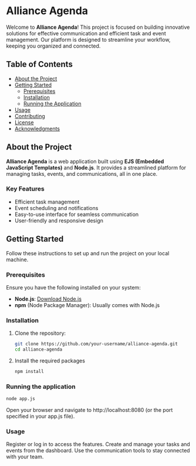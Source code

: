 # Alliance Agenda

Welcome to **Alliance Agenda**! This project is focused on building innovative solutions for effective communication and efficient task and event management. Our platform is designed to streamline your workflow, keeping you organized and connected.

## Table of Contents

- [About the Project](#about-the-project)
- [Getting Started](#getting-started)
  - [Prerequisites](#prerequisites)
  - [Installation](#installation)
  - [Running the Application](#running-the-application)
- [Usage](#usage)
- [Contributing](#contributing)
- [License](#license)
- [Acknowledgments](#acknowledgments)

## About the Project

**Alliance Agenda** is a web application built using **EJS (Embedded JavaScript Templates)** and **Node.js**. It provides a streamlined platform for managing tasks, events, and communications, all in one place.

### Key Features

- Efficient task management
- Event scheduling and notifications
- Easy-to-use interface for seamless communication
- User-friendly and responsive design

## Getting Started

Follow these instructions to set up and run the project on your local machine.

### Prerequisites

Ensure you have the following installed on your system:

- **Node.js**: [Download Node.js](https://nodejs.org/)
- **npm** (Node Package Manager): Usually comes with Node.js

### Installation

1. Clone the repository:

   ```bash
   git clone https://github.com/your-username/alliance-agenda.git
   cd alliance-agenda

2. Install the required packages
   ```bash
   npm install


### Running the application
```bash
node app.js
```
Open your browser and navigate to http://localhost:8080 (or the port specified in your app.js file).

### Usage
Register or log in to access the features.
Create and manage your tasks and events from the dashboard.
Use the communication tools to stay connected with your team.

